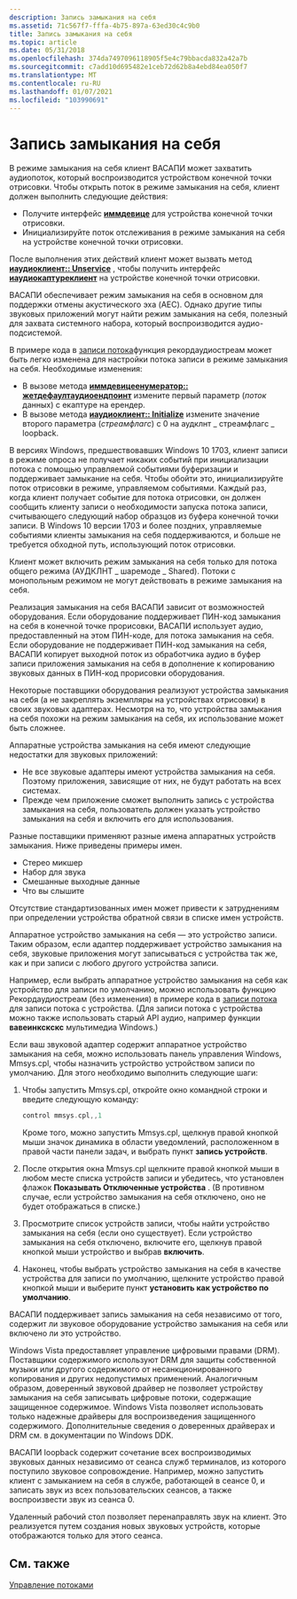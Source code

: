 ```yaml
---
description: Запись замыкания на себя
ms.assetid: 71c567f7-fffa-4b75-897a-63ed30c4c9b0
title: Запись замыкания на себя
ms.topic: article
ms.date: 05/31/2018
ms.openlocfilehash: 374da7497096118905f5e4c79bbacda832a42a7b
ms.sourcegitcommit: c7add10d695482e1ceb72d62b8a4ebd84ea050f7
ms.translationtype: MT
ms.contentlocale: ru-RU
ms.lasthandoff: 01/07/2021
ms.locfileid: "103990691"
---
```

# <a name="loopback-recording"></a>Запись замыкания на себя

В режиме замыкания на себя клиент ВАСАПИ может захватить аудиопоток, который воспроизводится устройством конечной точки отрисовки. Чтобы открыть поток в режиме замыкания на себя, клиент должен выполнить следующие действия:

-   Получите интерфейс [**иммдевице**](/windows/desktop/api/Mmdeviceapi/nn-mmdeviceapi-immdevice) для устройства конечной точки отрисовки.
-   Инициализируйте поток отслеживания в режиме замыкания на себя на устройстве конечной точки отрисовки.

После выполнения этих действий клиент может вызвать метод [**иаудиоклиент:: Unservice**](/windows/desktop/api/Audioclient/nf-audioclient-iaudioclient-getservice) , чтобы получить интерфейс [**иаудиокаптуреклиент**](/windows/desktop/api/Audioclient/nn-audioclient-iaudiocaptureclient) на устройстве конечной точки отрисовки.

ВАСАПИ обеспечивает режим замыкания на себя в основном для поддержки отмены акустического эха (AEC). Однако другие типы звуковых приложений могут найти режим замыкания на себя, полезный для захвата системного набора, который воспроизводится аудио-подсистемой.

В примере кода в [записи потока](capturing-a-stream.md)функция рекордаудиостреам может быть легко изменена для настройки потока записи в режиме замыкания на себя. Необходимые изменения:

-   В вызове метода [**иммдевицеенумератор:: жетдефаултаудиоендпоинт**](/windows/desktop/api/Mmdeviceapi/nf-mmdeviceapi-immdeviceenumerator-getdefaultaudioendpoint) измените первый параметр (*поток* данных) с екаптуре на ерендер.
-   В вызове метода [**иаудиоклиент:: Initialize**](/windows/desktop/api/Audioclient/nf-audioclient-iaudioclient-initialize) измените значение второго параметра (*стреамфлагс*) с 0 на аудклнт \_ стреамфлагс \_ loopback.

В версиях Windows, предшествовавших Windows 10 1703, клиент записи в режиме опроса не получает никаких событий при инициализации потока с помощью управляемой событиями буферизации и поддерживает замыкание на себя. Чтобы обойти это, инициализируйте поток отрисовки в режиме, управляемом событиями. Каждый раз, когда клиент получает событие для потока отрисовки, он должен сообщить клиенту записи о необходимости запуска потока записи, считывающего следующий набор образцов из буфера конечной точки записи. В Windows 10 версии 1703 и более поздних, управляемые событиями клиенты замыкания на себя поддерживаются, и больше не требуется обходной путь, использующий поток отрисовки.  

Клиент может включить режим замыкания на себя только для потока общего режима (АУДКЛНТ \_ шаремоде \_ Shared). Потоки с монопольным режимом не могут действовать в режиме замыкания на себя.

Реализация замыкания на себя ВАСАПИ зависит от возможностей оборудования. Если оборудование поддерживает ПИН-код замыкания на себя в конечной точке прорисовки, ВАСАПИ использует аудио, предоставленный на этом ПИН-коде, для потока замыкания на себя. Если оборудование не поддерживает ПИН-код замыкания на себя, ВАСАПИ копирует выходной поток из обработчика аудио в буфер записи приложения замыкания на себя в дополнение к копированию звуковых данных в ПИН-код прорисовки оборудования.

Некоторые поставщики оборудования реализуют устройства замыкания на себя (а не закреплять экземпляры на устройствах отрисовки) в своих звуковых адаптерах. Несмотря на то, что устройства замыкания на себя похожи на режим замыкания на себя, их использование может быть сложнее.

Аппаратные устройства замыкания на себя имеют следующие недостатки для звуковых приложений:

-   Не все звуковые адаптеры имеют устройства замыкания на себя. Поэтому приложения, зависящие от них, не будут работать на всех системах.
-   Прежде чем приложение сможет выполнить запись с устройства замыкания на себя, пользователь должен указать устройство замыкания на себя и включить его для использования.

Разные поставщики применяют разные имена аппаратных устройств замыкания. Ниже приведены примеры имен.

-   Стерео микшер
-   Набор для звука
-   Смешанные выходные данные
-   Что вы слышите

Отсутствие стандартизованных имен может привести к затруднениям при определении устройства обратной связи в списке имен устройств.

Аппаратное устройство замыкания на себя — это устройство записи. Таким образом, если адаптер поддерживает устройство замыкания на себя, звуковые приложения могут записываться с устройства так же, как и при записи с любого другого устройства записи.

Например, если выбрать аппаратное устройство замыкания на себя как устройство для записи по умолчанию, можно использовать функцию Рекордаудиостреам (без изменения) в примере кода в [записи потока](capturing-a-stream.md) для записи потока с устройства. (Для записи потока с устройства можно также использовать старый API аудио, например функции **вавеинкскскс** мультимедиа Windows.)

Если ваш звуковой адаптер содержит аппаратное устройство замыкания на себя, можно использовать панель управления Windows, Mmsys.cpl, чтобы назначить устройство устройством записи по умолчанию. Для этого необходимо выполнить следующие шаги:

1.  Чтобы запустить Mmsys.cpl, откройте окно командной строки и введите следующую команду:

    ```C++
    control mmsys.cpl,,1
    ```

    

    Кроме того, можно запустить Mmsys.cpl, щелкнув правой кнопкой мыши значок динамика в области уведомлений, расположенном в правой части панели задач, и выбрать пункт **запись устройств**.

2.  После открытия окна Mmsys.cpl щелкните правой кнопкой мыши в любом месте списка устройств записи и убедитесь, что установлен флажок **Показывать Отключенные устройства** . (В противном случае, если устройство замыкания на себя отключено, оно не будет отображаться в списке.)
3.  Просмотрите список устройств записи, чтобы найти устройство замыкания на себя (если оно существует). Если устройство замыкания на себя отключено, включите его, щелкнув правой кнопкой мыши устройство и выбрав **включить**.
4.  Наконец, чтобы выбрать устройство замыкания на себя в качестве устройства для записи по умолчанию, щелкните устройство правой кнопкой мыши и выберите пункт **установить как устройство по умолчанию**.

ВАСАПИ поддерживает запись замыкания на себя независимо от того, содержит ли звуковое оборудование устройство замыкания на себя или включено ли это устройство.

Windows Vista предоставляет управление цифровыми правами (DRM). Поставщики содержимого используют DRM для защиты собственной музыки или другого содержимого от несанкционированного копирования и других недопустимых применений. Аналогичным образом, доверенный звуковой драйвер не позволяет устройству замыкания на себя записывать цифровые потоки, содержащие защищенное содержимое. Windows Vista позволяет использовать только надежные драйверы для воспроизведения защищенного содержимого. Дополнительные сведения о доверенных драйверах и DRM см. в документации по Windows DDK.

ВАСАПИ loopback содержит сочетание всех воспроизводимых звуковых данных независимо от сеанса служб терминалов, из которого поступило звуковое сопровождение. Например, можно запустить клиент с замыканием на себя в службе, работающей в сеансе 0, и записать звук из всех пользовательских сеансов, а также воспроизвести звук из сеанса 0.

Удаленный рабочий стол позволяет перенаправлять звук на клиент. Это реализуется путем создания новых звуковых устройств, которые отображаются только для этого сеанса.

## <a name="related-topics"></a>См. также

<dl> <dt>

[Управление потоками](stream-management.md)
</dt> </dl>

 

 



